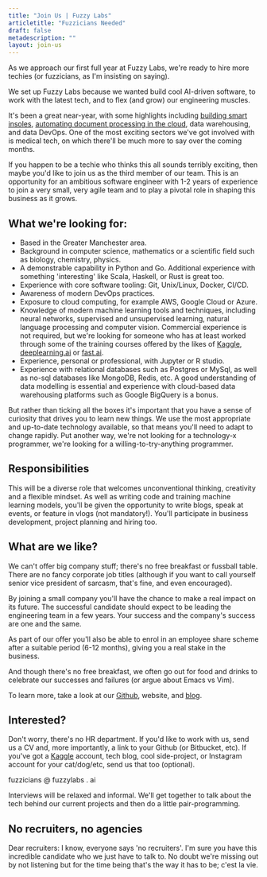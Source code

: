 ```yaml
---
title: "Join Us | Fuzzy Labs"
articletitle: "Fuzzicians Needed"
draft: false
metadescription: ""
layout: join-us
---
```

As we approach our first full year at Fuzzy Labs, we're ready to hire more techies (or fuzzicians, as I'm insisting on saying).

We set up Fuzzy Labs because we wanted build cool AI-driven software, to work with the latest tech, and to flex (and grow) our engineering muscles.

It's been a great near-year, with some highlights including [building smart insoles](https://github.com/fuzzylabs/ai-for-your-feet), [automating document processing in the cloud](https://www.youtube.com/watch?v=Y1u72UluaPs), data warehousing, and data DevOps. One of the most exciting sectors we've got involved with is medical tech, on which there'll be much more to say over the coming months.

If you happen to be a techie who thinks this all sounds terribly exciting, then maybe you'd like to join us as the third member of our team. This is an opportunity for an ambitious software engineer with 1-2 years of experience to join a very small, very agile team and to play a pivotal role in shaping this business as it grows.

## What we're looking for:

* Based in the Greater Manchester area.
* Background in computer science, mathematics or a scientific field such as biology, chemistry, physics.
* A demonstrable capability in Python and Go. Additional experience with something 'interesting' like Scala, Haskell, or Rust is great too.
* Experience with core software tooling: Git, Unix/Linux, Docker, CI/CD.
* Awareness of modern DevOps practices.
* Exposure to cloud computing, for example AWS, Google Cloud or Azure.
* Knowledge of modern machine learning tools and techniques, including neural networks, supervised and unsupervised learning, natural language processing and computer vision. Commercial experience is not required, but we're looking for someone who has at least worked through some of the training courses offered by the likes of [Kaggle](http://kaggle.com/learn/), [deeplearning.ai](https://www.deeplearning.ai/deep-learning-specialization/) or [fast.ai](https://www.fast.ai/).
* Experience, personal or professional, with Jupyter or R studio.
* Experience with relational databases such as Postgres or MySql, as well as no-sql databases like MongoDB, Redis, etc. A good understanding of data modelling is essential and experience with cloud-based data warehousing platforms such as Google BigQuery is a bonus.

But rather than ticking all the boxes it's important that you have a sense of curiosity that drives you to learn new things. We use the most appropriate and up-to-date technology available, so that means you'll need to adapt to change rapidly. Put another way, we're not looking for a technology-x programmer, we're looking for a willing-to-try-anything programmer.

## Responsibilities

This will be a diverse role that welcomes unconventional thinking, creativity and a flexible mindset. As well as writing code and training machine learning models, you'll be given the opportunity to write blogs, speak at events, or feature in vlogs (not mandatory!). You'll participate in business development, project planning and hiring too.

## What are we like?

We can't offer big company stuff; there's no free breakfast or fussball table. There are no fancy corporate job titles (although if you want to call yourself senior vice president of sarcasm, that's fine, and even encouraged).

By joining a small company you'll have the chance to make a real impact on its future. The successful candidate should expect to be leading the engineering team in a few years. Your success and the company's success are one and the same.

As part of our offer you'll also be able to enrol in an employee share scheme after a suitable period (6-12 months), giving you a real stake in the business.

And though there's no free breakfast, we often go out for food and drinks to celebrate our successes and failures (or argue about Emacs vs Vim).

To learn more, take a look at our [Github](https://github.com/fuzzylabs), website, and [blog](https://fuzzylabs.ai/blog).

## Interested?

Don't worry, there's no HR department. If you'd like to work with us, send us a CV and, more importantly, a link to your Github (or Bitbucket, etc). If you've got a [Kaggle](https://kaggle.com) account, tech blog, cool side-project, or Instagram account for your cat/dog/etc, send us that too (optional).

fuzzicians @ fuzzylabs . ai

Interviews will be relaxed and informal. We'll get together to talk about the tech behind our current projects and then do a little pair-programming.

## No recruiters, no agencies

Dear recruiters: I know, everyone says 'no recruiters'. I'm sure you have this incredible candidate who we just have to talk to. No doubt we're missing out by not listening but for the time being that's the way it has to be; c'est la vie.
